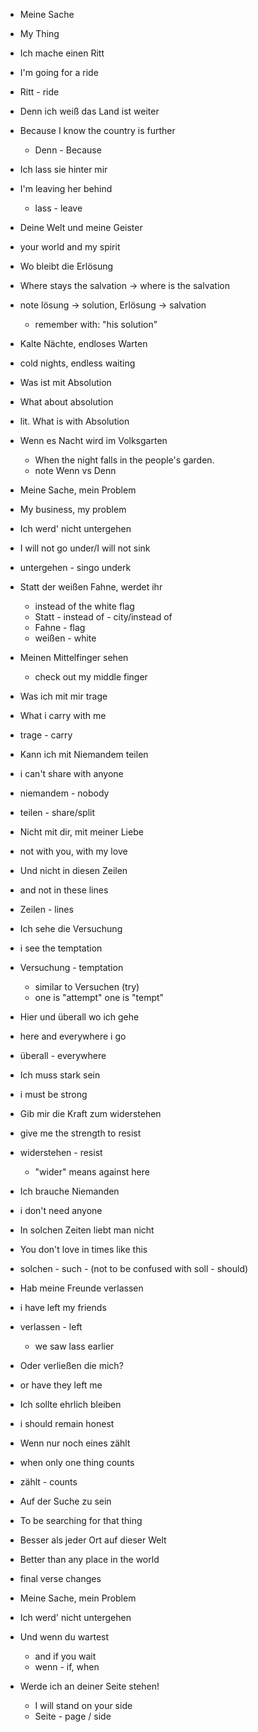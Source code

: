 - Meine Sache
- My Thing

- Ich mache einen Ritt
- I'm going for a ride
- Ritt - ride

- Denn ich weiß das Land ist weiter
- Because I know the country is further
  - Denn - Because

- Ich lass sie hinter mir
- I'm leaving her behind
  - lass - leave

- Deine Welt und meine Geister
- your world and my spirit

- Wo bleibt die Erlösung
- Where stays the salvation -> where is the salvation
- note lösung -> solution, Erlösung -> salvation
  - remember with: "his solution"

- Kalte Nächte, endloses Warten
- cold nights, endless waiting

- Was ist mit Absolution
- What about absolution
 - lit. What is with Absolution

- Wenn es Nacht wird im Volksgarten
  - When the night falls in the people's garden.
  - note Wenn vs Denn

- Meine Sache, mein Problem
- My business, my problem

- Ich werd' nicht untergehen
- I will not go under/I will not sink
- untergehen - singo underk

- Statt der weißen Fahne, werdet ihr
  - instead of the white flag
  - Statt - instead of - city/instead of
  - Fahne - flag
  - weißen - white

- Meinen Mittelfinger sehen
  - check out my middle finger

- Was ich mit mir trage
- What i carry with me
- trage - carry

- Kann ich mit Niemandem teilen
- i can't share with anyone
- niemandem - nobody
- teilen - share/split

- Nicht mit dir, mit meiner Liebe
- not with you, with my love

- Und nicht in diesen Zeilen
- and not in these lines
- Zeilen - lines

- Ich sehe die Versuchung
- i see the temptation
- Versuchung - temptation
  - similar to Versuchen (try)
  - one is "attempt" one is "tempt"

- Hier und überall wo ich gehe
- here and everywhere i go
- überall - everywhere

- Ich muss stark sein
- i must be strong

- Gib mir die Kraft zum widerstehen
- give me the strength to resist
- widerstehen - resist
  - "wider" means against here

- Ich brauche Niemanden
- i don't need anyone

- In solchen Zeiten liebt man nicht
- You don't love in times like this
- solchen - such - (not to be confused with soll - should)

- Hab meine Freunde verlassen
- i have left my friends
- verlassen - left
  - we saw lass earlier

- Oder verließen die mich?
- or have they left me

- Ich sollte ehrlich bleiben
- i should remain honest

- Wenn nur noch eines zählt
- when only one thing counts
- zählt - counts

- Auf der Suche zu sein
- To be searching for that thing

- Besser als jeder Ort auf dieser Welt
- Better than any place in the world

- final verse changes

- Meine Sache, mein Problem
- Ich werd' nicht untergehen
- Und wenn du wartest
  - and if you wait
  - wenn - if, when
- Werde ich an deiner Seite stehen!
  - I will stand on your side
  - Seite - page / side